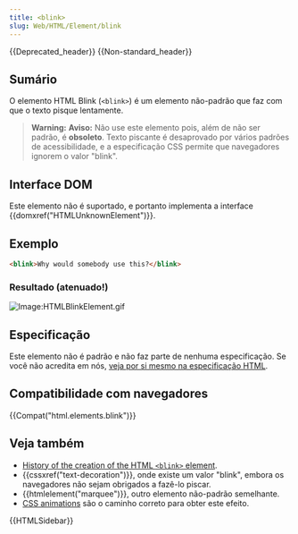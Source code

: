 ```yaml
---
title: <blink>
slug: Web/HTML/Element/blink
---
```


{{Deprecated_header}} {{Non-standard_header}}

## Sumário

O elemento HTML Blink (`<blink>`) é um elemento não-padrão que faz com que o texto pisque lentamente.

> **Warning:** **Aviso:** Não use este elemento pois, além de não ser padrão, é **obsoleto**. Texto piscante é desaprovado por vários padrões de acessibilidade, e a especificação CSS permite que navegadores ignorem o valor "blink".

## Interface DOM

Este elemento não é suportado, e portanto implementa a interface {{domxref("HTMLUnknownElement")}}.

## Exemplo

```html
<blink>Why would somebody use this?</blink>
```

### Resultado (atenuado!)

![Image:HTMLBlinkElement.gif](/@api/deki/files/247/=HTMLBlinkElement.gif)

## Especificação

Este elemento não é padrão e não faz parte de nenhuma especificação. Se você não acredita em nós, [veja por si mesmo na especificação HTML](http://www.whatwg.org/specs/web-apps/current-work/multipage/obsolete.html#non-conforming-features).

## Compatibilidade com navegadores

{{Compat("html.elements.blink")}}

## Veja também

- [History of the creation of the HTML `<blink>` element](http://www.montulli.org/theoriginofthe%3Cblink%3Etag).
- {{cssxref("text-decoration")}}, onde existe um valor "blink", embora os navegadores não sejam obrigados a fazê-lo piscar.
- {{htmlelement("marquee")}}, outro elemento não-padrão semelhante.
- [CSS animations](/pt-BR/docs/Web/Guide/CSS/Using_CSS_animations) são o caminho correto para obter este efeito.

{{HTMLSidebar}}
